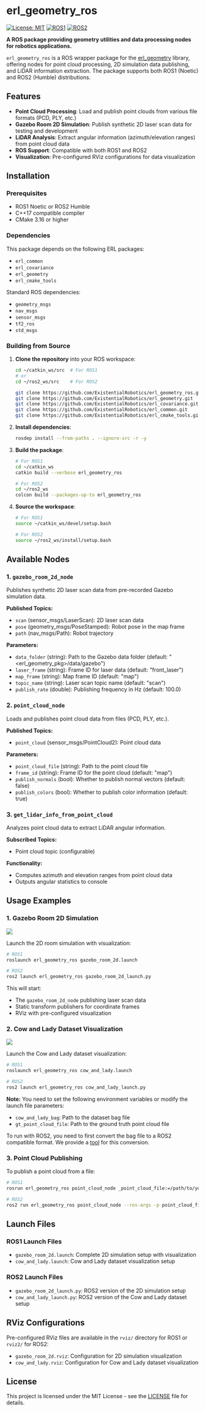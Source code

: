 # erl_geometry_ros

[![License: MIT](https://img.shields.io/badge/License-MIT-yellow.svg)](https://opensource.org/licenses/MIT)
[![ROS1](https://img.shields.io/badge/ROS1-noetic-blue)](http://wiki.ros.org/)
[![ROS2](https://img.shields.io/badge/ROS2-humble-blue)](https://docs.ros.org/)

**A ROS package providing geometry utilities and data processing nodes for robotics applications.**

`erl_geometry_ros` is a ROS wrapper package for the [erl_geometry](https://github.com/ExistentialRobotics/erl_geometry) library, offering nodes for point cloud processing, 2D simulation data publishing, and LiDAR information extraction. The package supports both ROS1 (Noetic) and ROS2 (Humble) distributions.

## Features

- **Point Cloud Processing**: Load and publish point clouds from various file formats (PCD, PLY, etc.)
- **Gazebo Room 2D Simulation**: Publish synthetic 2D laser scan data for testing and development
- **LiDAR Analysis**: Extract angular information (azimuth/elevation ranges) from point cloud data
- **ROS Support**: Compatible with both ROS1 and ROS2
- **Visualization**: Pre-configured RViz configurations for data visualization

## Installation

### Prerequisites

- ROS1 Noetic or ROS2 Humble
- C++17 compatible compiler
- CMake 3.16 or higher

### Dependencies

This package depends on the following ERL packages:
- `erl_common`
- `erl_covariance`
- `erl_geometry`
- `erl_cmake_tools`

Standard ROS dependencies:
- `geometry_msgs`
- `nav_msgs`
- `sensor_msgs`
- `tf2_ros`
- `std_msgs`

### Building from Source

1. **Clone the repository** into your ROS workspace:
   ```bash
   cd ~/catkin_ws/src  # For ROS1
   # or
   cd ~/ros2_ws/src    # For ROS2

   git clone https://github.com/ExistentialRobotics/erl_geometry_ros.git
   git clone https://github.com/ExistentialRobotics/erl_geometry.git
   git clone https://github.com/ExistentialRobotics/erl_covariance.git
   git clone https://github.com/ExistentialRobotics/erl_common.git
   git clone https://github.com/ExistentialRobotics/erl_cmake_tools.git
   ```

2. **Install dependencies**:
   ```bash
   rosdep install --from-paths . --ignore-src -r -y
   ```

3. **Build the package**:
   ```bash
   # For ROS1
   cd ~/catkin_ws
   catkin build --verbose erl_geometry_ros

   # For ROS2
   cd ~/ros2_ws
   colcon build --packages-up-to erl_geometry_ros
   ```

4. **Source the workspace**:
   ```bash
   # For ROS1
   source ~/catkin_ws/devel/setup.bash

   # For ROS2
   source ~/ros2_ws/install/setup.bash
   ```

## Available Nodes

### 1. `gazebo_room_2d_node`

Publishes synthetic 2D laser scan data from pre-recorded Gazebo simulation data.

**Published Topics:**
- `scan` (sensor_msgs/LaserScan): 2D laser scan data
- `pose` (geometry_msgs/PoseStamped): Robot pose in the map frame
- `path` (nav_msgs/Path): Robot trajectory

**Parameters:**
- `data_folder` (string): Path to the Gazebo data folder (default: "<erl_geometry_pkg>/data/gazebo")
- `laser_frame` (string): Frame ID for laser data (default: "front_laser")
- `map_frame` (string): Map frame ID (default: "map")
- `topic_name` (string): Laser scan topic name (default: "scan")
- `publish_rate` (double): Publishing frequency in Hz (default: 100.0)

### 2. `point_cloud_node`

Loads and publishes point cloud data from files (PCD, PLY, etc.).

**Published Topics:**
- `point_cloud` (sensor_msgs/PointCloud2): Point cloud data

**Parameters:**
- `point_cloud_file` (string): Path to the point cloud file
- `frame_id` (string): Frame ID for the point cloud (default: "map")
- `publish_normals` (bool): Whether to publish normal vectors (default: false)
- `publish_colors` (bool): Whether to publish color information (default: true)

### 3. `get_lidar_info_from_point_cloud`

Analyzes point cloud data to extract LiDAR angular information.

**Subscribed Topics:**
- Point cloud topic (configurable)

**Functionality:**
- Computes azimuth and elevation ranges from point cloud data
- Outputs angular statistics to console

## Usage Examples

### 1. Gazebo Room 2D Simulation

![](assets/gazebo_room_2d.png)

Launch the 2D room simulation with visualization:

```bash
# ROS1
roslaunch erl_geometry_ros gazebo_room_2d.launch

# ROS2
ros2 launch erl_geometry_ros gazebo_room_2d_launch.py
```

This will start:
- The `gazebo_room_2d_node` publishing laser scan data
- Static transform publishers for coordinate frames
- RViz with pre-configured visualization

### 2. Cow and Lady Dataset Visualization

![](assets/cow_and_lady.png)

Launch the Cow and Lady dataset visualization:

```bash
# ROS1
roslaunch erl_geometry_ros cow_and_lady.launch

# ROS2
ros2 launch erl_geometry_ros cow_and_lady_launch.py
```

**Note:** You need to set the following environment variables or modify the launch file parameters:
- `cow_and_lady_bag`: Path to the dataset bag file
- `gt_point_cloud_file`: Path to the ground truth point cloud file

To run with ROS2, you need to first convert the bag file to a ROS2 compatible format. We provide a [tool](https://github.com/ExistentialRobotics/erl_common_ros/scripts/convert_rosbag_1to2.bash) for this conversion.

### 3. Point Cloud Publishing

To publish a point cloud from a file:

```bash
# ROS1
rosrun erl_geometry_ros point_cloud_node _point_cloud_file:=/path/to/your/pointcloud.pcd _frame_id:=map

# ROS2
ros2 run erl_geometry_ros point_cloud_node --ros-args -p point_cloud_file:=/path/to/your/pointcloud.pcd -p frame_id:=map
```

## Launch Files

### ROS1 Launch Files
- `gazebo_room_2d.launch`: Complete 2D simulation setup with visualization
- `cow_and_lady.launch`: Cow and Lady dataset visualization setup

### ROS2 Launch Files
- `gazebo_room_2d_launch.py`: ROS2 version of the 2D simulation setup
- `cow_and_lady_launch.py`: ROS2 version of the Cow and Lady dataset setup

## RViz Configurations

Pre-configured RViz files are available in the `rviz/` directory for ROS1 or `rviz2/` for ROS2:
- `gazebo_room_2d.rviz`: Configuration for 2D simulation visualization
- `cow_and_lady.rviz`: Configuration for Cow and Lady dataset visualization

## License

This project is licensed under the MIT License - see the [LICENSE](LICENSE) file for details.
